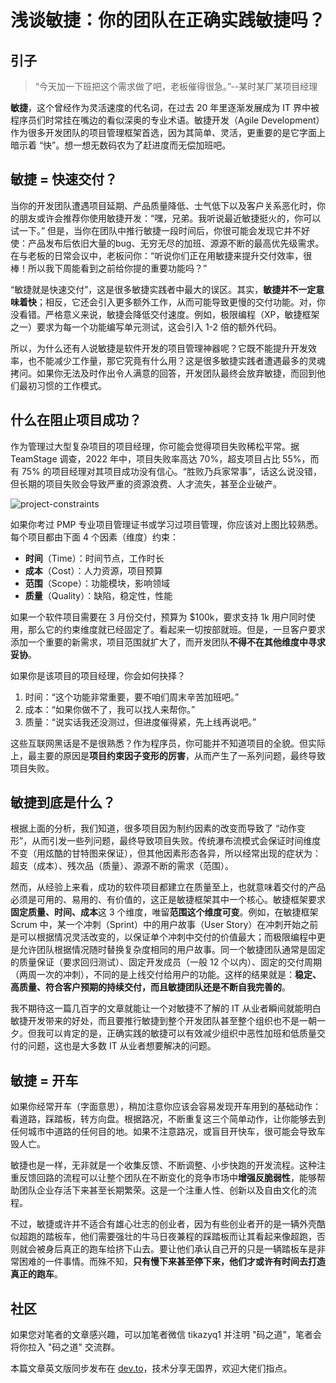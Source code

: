 # 浅谈敏捷：你的团队在正确实践敏捷吗？

## 引子

> “今天加一下班把这个需求做了吧，老板催得很急。”--某时某厂某项目经理

**敏捷**，这个曾经作为灵活速度的代名词，在过去 20 年里逐渐发展成为 IT 界中被程序员们时常挂在嘴边的看似深奥的专业术语。敏捷开发（Agile Development）作为很多开发团队的项目管理框架首选，因为其简单、灵活，更重要的是它字面上暗示着 “快”。想一想无数码农为了赶进度而无偿加班吧。

## 敏捷 = 快速交付？

当你的开发团队遭遇项目延期、产品质量降低、士气低下以及客户关系恶化时，你的朋友或许会推荐你使用敏捷开发：“嘿，兄弟。我听说最近敏捷挺火的，你可以试一下。” 但是，当你在团队中推行敏捷一段时间后，你很可能会发现它并不好使：产品发布后依旧大量的bug、无穷无尽的加班、源源不断的最高优先级需求。在与老板的日常会议中，老板问你：“听说你们正在用敏捷来提升交付效率，很棒！所以我下周能看到之前给你提的重要功能吗？”

“敏捷就是快速交付”，这是很多敏捷实践者中最大的误区。其实，**敏捷并不一定意味着快**；相反，它还会引入更多额外工作，从而可能导致更慢的交付功能。对，你没看错。严格意义来说，敏捷会降低交付速度。例如，极限编程（XP，敏捷框架之一）要求为每一个功能编写单元测试，这会引入 1-2 倍的额外代码。

所以，为什么还有人说敏捷是软件开发的项目管理神器呢？它既不能提升开发效率，也不能减少工作量，那它究竟有什么用？这是很多敏捷实践者遭遇最多的灵魂拷问。如果你无法及时作出令人满意的回答，开发团队最终会放弃敏捷，而回到他们最初习惯的工作模式。

## 什么在阻止项目成功？

作为管理过大型复杂项目的项目经理，你可能会觉得项目失败稀松平常。据 TeamStage 调查，2022 年中，项目失败率高达 70%，超支项目占比 55%，而有 75% 的项目经理对其项目成功没有信心。“胜败乃兵家常事”，话这么说没错，但长期的项目失败会导致严重的资源浪费、人才流失，甚至企业破产。

![project-constraints](https://codao.crawlab.cn/images/2022-09-30-062903.png)

如果你考过 PMP 专业项目管理证书或学习过项目管理，你应该对上图比较熟悉。每个项目都由下面 4 个因素（维度）约束：

- **时间**（Time）：时间节点，工作时长
- **成本**（Cost）：人力资源，项目预算
- **范围**（Scope）：功能模块，影响领域
- **质量**（Quality）：缺陷，稳定性，性能

如果一个软件项目需要在 3 月份交付，预算为 $100k，要求支持 1k 用户同时使用，那么它的约束维度就已经固定了。看起来一切按部就班。但是，一旦客户要求添加一个重要的新需求，项目范围就扩大了，而开发团队**不得不在其他维度中寻求妥协**。

如果你是该项目的项目经理，你会如何抉择？

1. 时间：“这个功能非常重要，要不咱们周末辛苦加班吧。”
2. 成本：“如果你做不了，我可以找人来帮你。”
3. 质量：“说实话我还没测过，但进度催得紧，先上线再说吧。”

这些互联网黑话是不是很熟悉？作为程序员，你可能并不知道项目的全貌。但实际上，最主要的原因是**项目约束因子变形的厉害**，从而产生了一系列问题，最终导致项目失败。

## 敏捷到底是什么？

根据上面的分析，我们知道，很多项目因为制约因素的改变而导致了 “动作变形”，从而引发一些列问题，最终导致项目失败。传统瀑布流模式会保证时间维度不变（用炫酷的甘特图来保证），但其他因素形态各异，所以经常出现的症状为：超支（成本）、残次品（质量）、源源不断的需求（范围）。

然而，从经验上来看，成功的软件项目都建立在质量至上，也就意味着交付的产品必须是可用的、易用的、有价值的，这正是敏捷框架其中一个核心。敏捷框架要求**固定质量、时间、成本**这 3 个维度，唯留**范围这个维度可变**。例如，在敏捷框架 Scrum 中，某一个冲刺（Sprint）中的用户故事（User Story）在冲刺开始之前是可以根据情况灵活改变的，以保证单个冲刺中交付的价值最大；而极限编程中更是允许团队根据情况随时替换复杂度相同的用户故事。同一个敏捷团队通常是固定的质量保证（要求回归测试）、固定开发成员（一般 12 个以内）、固定的交付周期（两周一次的冲刺），不同的是上线交付给用户的功能。这样的结果就是：**稳定、高质量、符合客户预期的持续交付，而且敏捷团队还是不断自我完善的**。

我不期待这一篇几百字的文章就能让一个对敏捷不了解的 IT 从业者瞬间就能明白敏捷开发带来的好处，而且要推行敏捷到整个开发团队甚至整个组织也不是一朝一夕。但我可以肯定的是，正确实践的敏捷可以有效减少组织中恶性加班和低质量交付的问题，这也是大多数 IT 从业者想要解决的问题。

## 敏捷 = 开车

如果你经常开车（字面意思），稍加注意你应该会容易发现开车用到的基础动作：看道路，踩踏板，转方向盘。根据路况，不断重复这三个简单动作，让你能够去到任何城市中道路的任何目的地。如果不注意路况，或盲目开快车，很可能会导致车毁人亡。

敏捷也是一样，无非就是一个收集反馈、不断调整、小步快跑的开发流程。这种注重反馈回路的流程可以让整个团队在不断变化的竞争市场中**增强反脆弱性**，能够帮助团队企业存活下来甚至长期繁荣。这是一个注重人性、创新以及自由文化的流程。

不过，敏捷或许并不适合有雄心壮志的创业者，因为有些创业者开的是一辆外壳酷似超跑的踏板车，他们需要强壮的牛马日夜兼程的踩踏板而让其看起来像超跑，否则就会被身后真正的跑车给挤下山去。要让他们承认自己开的只是一辆踏板车是非常困难的一件事情。而殊不知，**只有慢下来甚至停下来，他们才或许有时间去打造真正的跑车**。

## 社区

如果您对笔者的文章感兴趣，可以加笔者微信 tikazyq1 并注明 "码之道"，笔者会将你拉入 "码之道" 交流群。

本篇文章英文版同步发布在 [dev.to](https://dev.to/tikazyq/talking-agile-are-you-sure-your-team-is-practicing-agile-properly-1l5)，技术分享无国界，欢迎大佬们指点。

